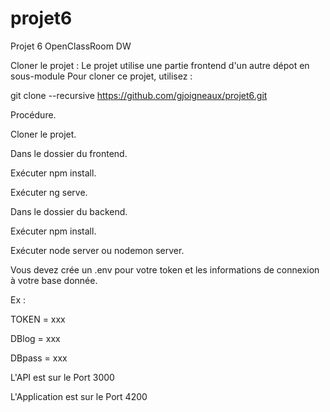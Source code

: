 # projet6
Projet 6 OpenClassRoom DW

Cloner le projet :
Le projet utilise une partie frontend d'un autre dépot en sous-module Pour cloner ce projet, utilisez :

git clone --recursive https://github.com/gjoigneaux/projet6.git

Procédure.

Cloner le projet.

Dans le dossier du frontend.

Exécuter npm install.

Exécuter ng serve.

Dans le dossier du backend.

Exécuter npm install.

Exécuter node server ou nodemon server.

Vous devez crée un .env pour votre token et les informations de connexion à votre base donnée.

Ex : 

TOKEN = xxx

DBlog = xxx

DBpass = xxx

L'API est sur le Port 3000

L'Application est sur le Port 4200